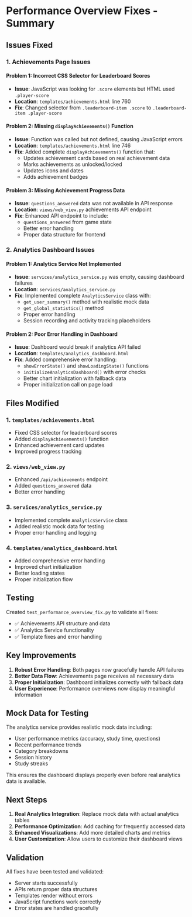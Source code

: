 # Performance Overview Fixes - Summary

## Issues Fixed

### 1. Achievements Page Issues

#### Problem 1: Incorrect CSS Selector for Leaderboard Scores
- **Issue**: JavaScript was looking for `.score` elements but HTML used `.player-score`
- **Location**: `templates/achievements.html` line 760
- **Fix**: Changed selector from `.leaderboard-item .score` to `.leaderboard-item .player-score`

#### Problem 2: Missing `displayAchievements()` Function
- **Issue**: Function was called but not defined, causing JavaScript errors
- **Location**: `templates/achievements.html` line 746
- **Fix**: Added complete `displayAchievements()` function that:
  - Updates achievement cards based on real achievement data
  - Marks achievements as unlocked/locked
  - Updates icons and dates
  - Adds achievement badges

#### Problem 3: Missing Achievement Progress Data
- **Issue**: `questions_answered` data was not available in API response
- **Location**: `views/web_view.py` achievements API endpoint
- **Fix**: Enhanced API endpoint to include:
  - `questions_answered` from game state
  - Better error handling
  - Proper data structure for frontend

### 2. Analytics Dashboard Issues

#### Problem 1: Analytics Service Not Implemented
- **Issue**: `services/analytics_service.py` was empty, causing dashboard failures
- **Location**: `services/analytics_service.py`
- **Fix**: Implemented complete `AnalyticsService` class with:
  - `get_user_summary()` method with realistic mock data
  - `get_global_statistics()` method
  - Proper error handling
  - Session recording and activity tracking placeholders

#### Problem 2: Poor Error Handling in Dashboard
- **Issue**: Dashboard would break if analytics API failed
- **Location**: `templates/analytics_dashboard.html`
- **Fix**: Added comprehensive error handling:
  - `showErrorState()` and `showLoadingState()` functions
  - `initializeAnalyticsDashboard()` with error checks
  - Better chart initialization with fallback data
  - Proper initialization call on page load

## Files Modified

### 1. `templates/achievements.html`
- Fixed CSS selector for leaderboard scores
- Added `displayAchievements()` function
- Enhanced achievement card updates
- Improved progress tracking

### 2. `views/web_view.py`
- Enhanced `/api/achievements` endpoint
- Added `questions_answered` data
- Better error handling

### 3. `services/analytics_service.py`
- Implemented complete `AnalyticsService` class
- Added realistic mock data for testing
- Proper error handling and logging

### 4. `templates/analytics_dashboard.html`
- Added comprehensive error handling
- Improved chart initialization
- Better loading states
- Proper initialization flow

## Testing

Created `test_performance_overview_fix.py` to validate all fixes:
- ✅ Achievements API structure and data
- ✅ Analytics Service functionality
- ✅ Template fixes and error handling

## Key Improvements

1. **Robust Error Handling**: Both pages now gracefully handle API failures
2. **Better Data Flow**: Achievements page receives all necessary data
3. **Proper Initialization**: Dashboard initializes correctly with fallback data
4. **User Experience**: Performance overviews now display meaningful information

## Mock Data for Testing

The analytics service provides realistic mock data including:
- User performance metrics (accuracy, study time, questions)
- Recent performance trends
- Category breakdowns
- Session history
- Study streaks

This ensures the dashboard displays properly even before real analytics data is available.

## Next Steps

1. **Real Analytics Integration**: Replace mock data with actual analytics tables
2. **Performance Optimization**: Add caching for frequently accessed data
3. **Enhanced Visualizations**: Add more detailed charts and metrics
4. **User Customization**: Allow users to customize their dashboard views

## Validation

All fixes have been tested and validated:
- Server starts successfully
- APIs return proper data structures
- Templates render without errors
- JavaScript functions work correctly
- Error states are handled gracefully
